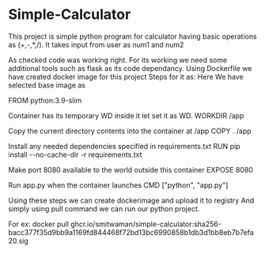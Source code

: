 # Simple-Calculator

This project is simple python program for calculator having basic operations as (+,-,*,/).
It takes input from user as num1 and num2 

As checked code was working right. For its working we need some additional tools such as flask as its code dependancy.
 Using Dockerfile we have created docker image for this project
 Steps for it as:
Here We have selected base image as
 
 FROM python:3.9-slim

Container has its temporary WD inside it let set it as WD.
 WORKDIR /app

Copy the current directory contents into the container at /app
 COPY . /app

Install any needed dependencies specified in requirements.txt
 RUN pip install --no-cache-dir -r requirements.txt

Make port 8080 available to the world outside this container
 EXPOSE 8080

Run app.py when the container launches
 CMD ["python", "app.py"]

Using these steps we can create dockerimage and upload it to registry
And simply using pull command we can run our python project.

For ex: docker pull ghcr.io/smitwaman/simple-calculator:sha256-bacc377f35d9bb9a1169fd844468f72bd13bc6990858b1db3d1bb8eb7b7efa20.sig

